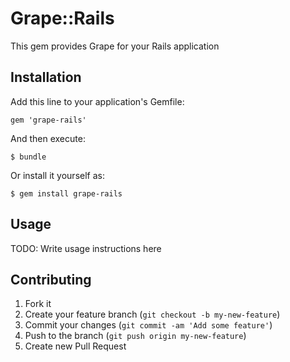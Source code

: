 # Grape::Rails

This gem provides Grape for your Rails application

## Installation

Add this line to your application's Gemfile:

    gem 'grape-rails'

And then execute:

    $ bundle

Or install it yourself as:

    $ gem install grape-rails

## Usage

TODO: Write usage instructions here

## Contributing

1. Fork it
2. Create your feature branch (`git checkout -b my-new-feature`)
3. Commit your changes (`git commit -am 'Add some feature'`)
4. Push to the branch (`git push origin my-new-feature`)
5. Create new Pull Request
